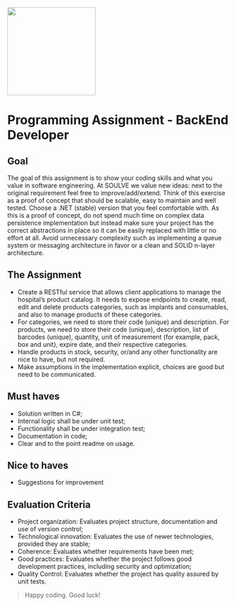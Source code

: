 <img src="https://www.soulve.nu/wp-content/uploads/2019/11/logo-soulve.png" width="200">

# Programming Assignment - BackEnd Developer #

## Goal ##

The goal of this assignment is to show your coding skills and what you value in software engineering. At SOULVE we value new ideas: next to the original requirement feel free to improve/add/extend.
Think of this exercise as a proof of concept that should be scalable, easy to maintain and well tested. Choose a .NET (stable) version that you feel comfortable with.
As this is a proof of concept, do not spend much time on complex data persistence implementation but instead make sure your project has the correct abstractions in place so it can be easily replaced with little or no effort at all.
Avoid unnecessary complexity such as implementing a queue system or messaging architecture in favor or a clean and SOLID n-layer architecture.

## The Assignment ## 

* Create a RESTful service that allows client applications to manage the hospital’s product catalog. It needs to expose endpoints to create, read, edit and delete products categories, such as implants and consumables, and also to manage products of these categories.
* For categories, we need to store their code (unique) and description. For products, we need to store their code (unique), description, list of barcodes (unique), quantity, unit of measurement (for example, pack, box and unit), expire date, and their respective categories.
* Handle products in stock, security, or/and any other functionality are nice to have, but not required.
* Make assumptions in the implementation explicit, choices are good but need to be communicated.

## Must haves ## 

* Solution written in C#;
* Internal logic shall be under unit test;
* Functionality shall be under integration test;
* Documentation in code;
* Clear and to the point readme on usage.

## Nice to haves ## 

* Suggestions for improvement

## Evaluation Criteria ##

* Project organization: Evaluates project structure, documentation and use of version control;
* Technological innovation: Evaluates the use of newer technologies, provided they are stable;
* Coherence: Evaluates whether requirements have been met;
* Good practices: Evaluates whether the project follows good development practices, including security and optimization;
* Quality Control: Evaluates whether the project has quality assured by unit tests.

> Happy coding. Good luck!
